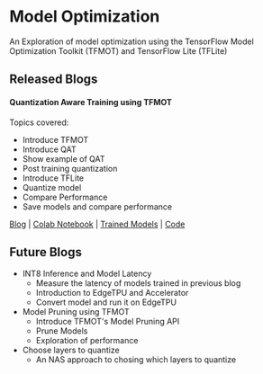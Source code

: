 # Model Optimization
An Exploration of model optimization using the TensorFlow Model Optimization Toolkit (TFMOT) and TensorFlow Lite (TFLite)


## Released Blogs

#### Quantization Aware Training using TFMOT
Topics covered:
- Introduce TFMOT
- Introduce QAT
- Show example of QAT
- Post training quantization
- Introduce TFLite
- Quantize model
- Compare Performance
- Save models and compare performance

[Blog](https://sci.cafe/quantization-1) | [Colab Notebook](https://colab.research.google.com/drive/1-xiwp2s1Oir8sNh-Utnj60yAtpjwDaUr?usp=sharing) | [Trained Models](https://github.com/scicafe/model-optimization/releases/tag/v1.0) | [Code](/part_1/)

## Future Blogs
- INT8 Inference and Model Latency
    - Measure the latency of models trained in previous blog
    - Introduction to EdgeTPU and Accelerator
    - Convert model and run it on EdgeTPU
- Model Pruning using TFMOT
    - Introduce TFMOT's Model Pruning API
    - Prune Models
    - Exploration of performance
- Choose layers to quantize
    - An NAS approach to chosing which layers to quantize
